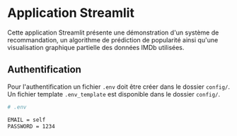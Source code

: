 # Application Streamlit

Cette application Streamlit présente une démonstration d'un système de recommandation, un algorithme de prédiction de popularité ainsi qu'une visualisation graphique partielle des données IMDb utilisées. 


## Authentification

Pour l'authentification un fichier `.env` doit être créer dans le dossier `config/`. Un fichier template `.env_template` est disponible dans le dossier `config/`. 

```bash
# .env 

EMAIL = self
PASSWORD = 1234
``` 